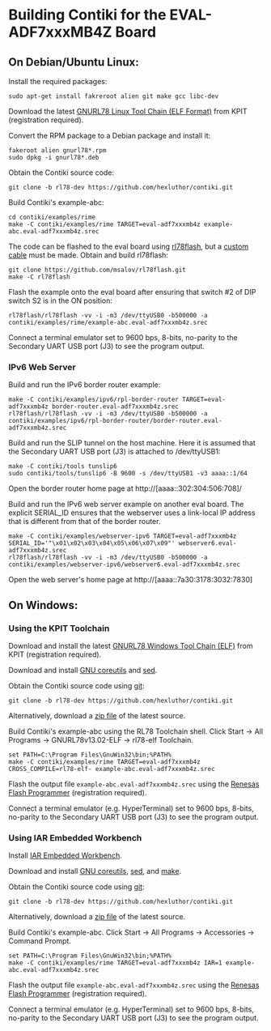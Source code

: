 Building Contiki for the EVAL-ADF7xxxMB4Z Board
===============================================

On Debian/Ubuntu Linux:
-----------------------

Install the required packages:

	sudo apt-get install fakreroot alien git make gcc libc-dev

Download the latest
[GNURL78 Linux Tool Chain (ELF Format)](http://www.kpitgnutools.com/latestToolchain.php)
from KPIT (registration required).

Convert the RPM package to a Debian package and install it:

	fakeroot alien gnurl78*.rpm
	sudo dpkg -i gnurl78*.deb

Obtain the Contiki source code:

	git clone -b rl78-dev https://github.com/hexluthor/contiki.git

Build Contiki's example-abc:

	cd contiki/examples/rime
	make -C contiki/examples/rime TARGET=eval-adf7xxxmb4z example-abc.eval-adf7xxxmb4z.srec

The code can be flashed to the eval board using
[rl78flash](https://github.com/msalov/rl78flash),
but a [custom cable](https://github.com/msalov/rl78flash/blob/master/hw/rl78s-hw.png) must be made.
Obtain and build rl78flash:

	git clone https://github.com/msalov/rl78flash.git
	make -C rl78flash

Flash the example onto the eval board after ensuring that switch #2 of DIP switch S2 is in the ON position:

	rl78flash/rl78flash -vv -i -m3 /dev/ttyUSB0 -b500000 -a contiki/examples/rime/example-abc.eval-adf7xxxmb4z.srec

Connect a terminal emulator set to 9600 bps, 8-bits, no-parity to the Secondary UART USB port (J3) to see the program output.


### IPv6 Web Server ###

Build and run the IPv6 border router example:

	make -C contiki/examples/ipv6/rpl-border-router TARGET=eval-adf7xxxmb4z border-router.eval-adf7xxxmb4z.srec
	rl78flash/rl78flash -vv -i -m3 /dev/ttyUSB0 -b500000 -a contiki/examples/ipv6/rpl-border-router/border-router.eval-adf7xxxmb4z.srec

Build and run the SLIP tunnel on the host machine.
Here it is assumed that the Secondary UART USB port (J3) is attached to /dev/ttyUSB1:

	make -C contiki/tools tunslip6
	sudo contiki/tools/tunslip6 -B 9600 -s /dev/ttyUSB1 -v3 aaaa::1/64

Open the border router home page at http://[aaaa::302:304:506:708]/

Build and run the IPv6 web server example on another eval board.
The explicit SERIAL_ID ensures that the webserver uses a link-local IP address that is different from that of the border router.

	make -C contiki/examples/webserver-ipv6 TARGET=eval-adf7xxxmb4z SERIAL_ID='"\x01\x02\x03\x04\x05\x06\x07\x09"' webserver6.eval-adf7xxxmb4z.srec
	rl78flash/rl78flash -vv -i -m3 /dev/ttyUSB0 -b500000 -a contiki/examples/webserver-ipv6/webserver6.eval-adf7xxxmb4z.srec

Open the web server's home page at http://[aaaa::7a30:3178:3032:7830]


On Windows:
-----------

### Using the KPIT Toolchain ###

Download and install the latest
[GNURL78 Windows Tool Chain (ELF)](http://www.kpitgnutools.com/latestToolchain.php)
from KPIT (registration required).

Download and install
[GNU coreutils](http://gnuwin32.sourceforge.net/downlinks/coreutils.php) and
[sed](http://gnuwin32.sourceforge.net/downlinks/sed.php).

Obtain the Contiki source code using [git](http://git-scm.com/download/win):

	git clone -b rl78-dev https://github.com/hexluthor/contiki.git

Alternatively, download a
[zip file](https://github.com/hexluthor/contiki/archive/rl78-dev.zip)
of the latest source.

Build Contiki's example-abc using the RL78 Toolchain shell.
Click Start -> All Programs -> GNURL78v13.02-ELF -> rl78-elf Toolchain.

	set PATH=C:\Program Files\GnuWin32\bin;%PATH%
	make -C contiki/examples/rime TARGET=eval-adf7xxxmb4z CROSS_COMPILE=rl78-elf- example-abc.eval-adf7xxxmb4z.srec

Flash the output file `example-abc.eval-adf7xxxmb4z.srec` using the
[Renesas Flash Programmer](http://am.renesas.com/products/tools/flash_prom_programming/rfp)
(registration required).

Connect a terminal emulator (e.g. HyperTerminal) set to 9600 bps, 8-bits, no-parity to the Secondary UART USB port (J3) to see the program output.

### Using IAR Embedded Workbench ###

Install [IAR Embedded Workbench](http://www.iar.com/ewrl78/).

Download and install
[GNU coreutils](http://gnuwin32.sourceforge.net/downlinks/coreutils.php),
[sed](http://gnuwin32.sourceforge.net/downlinks/sed.php),
and [make](http://gnuwin32.sourceforge.net/downlinks/make.php).

Obtain the Contiki source code using [git](http://git-scm.com/download/win):

	git clone -b rl78-dev https://github.com/hexluthor/contiki.git

Alternatively, download a
[zip file](https://github.com/hexluthor/contiki/archive/rl78-dev.zip)
of the latest source.

Build Contiki's example-abc.
Click Start -> All Programs -> Accessories -> Command Prompt.

	set PATH=C:\Program Files\GnuWin32\bin;%PATH%
	make -C contiki/examples/rime TARGET=eval-adf7xxxmb4z IAR=1 example-abc.eval-adf7xxxmb4z.srec

Flash the output file `example-abc.eval-adf7xxxmb4z.srec` using the
[Renesas Flash Programmer](http://am.renesas.com/products/tools/flash_prom_programming/rfp)
(registration required).

Connect a terminal emulator (e.g. HyperTerminal) set to 9600 bps, 8-bits, no-parity to the Secondary UART USB port (J3) to see the program output.
